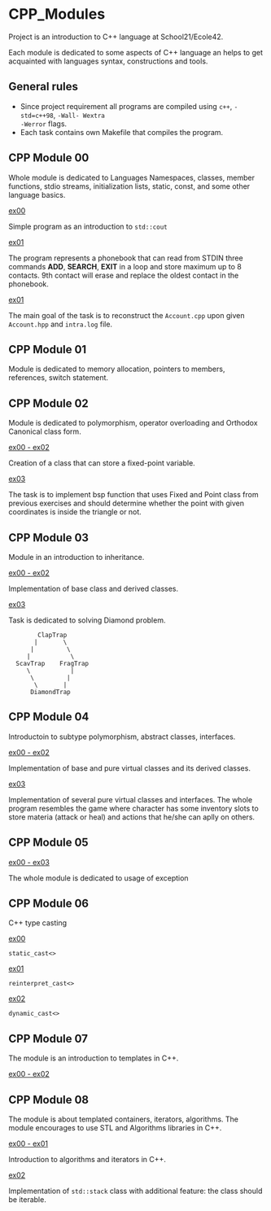 # CPP_Modules
Project is an introduction to C++ language at School21/Ecole42.

Each module is dedicated to some aspects of C++ language an helps to get acquainted with languages syntax, constructions and tools.

## General rules
- Since project requirement all programs are compiled using <code>c++</code>, <code>-std=c++98</code>, <code>-Wall- Wextra -Werror</code> flags.
- Each task contains own Makefile that compiles the program.

## CPP Module 00

Whole module is dedicated to Languages Namespaces, classes, member functions, stdio streams, initialization lists, static, const, and some other language basics.

[ex00](https://github.com/D-Dashka/CPP-Modules/tree/main/CPP_00/ex00)

Simple program as an introduction to <code>std::cout</code>

[ex01](https://github.com/D-Dashka/CPP-Modules/tree/main/CPP_00/ex01)

The program represents a phonebook that can read from STDIN three commands **ADD**, **SEARCH**, **EXIT** in a loop and store maximum up to 8 contacts.
9th contact will erase and replace the oldest contact in the phonebook.

[ex01](https://github.com/D-Dashka/CPP-Modules/tree/main/CPP_00/ex02)

The main goal of the task is to reconstruct the <code>Account.cpp</code> upon given <code>Account.hpp</code> and <code>intra.log</code> file.

## CPP Module 01

Module is dedicated to memory allocation, pointers to members, references, switch statement.

## CPP Module 02

Module is dedicated to polymorphism, operator overloading and Orthodox Canonical class form.

[ex00 - ex02](https://github.com/D-Dashka/CPP-Modules/tree/main/CPP_02)

Creation of a class that can store a fixed-point variable.

[ex03](https://github.com/D-Dashka/CPP-Modules/tree/main/CPP_02/ex03)

The task is to implement bsp function that uses Fixed and Point class from previous exercises and should determine whether the point with given coordinates is inside the triangle or not.

## CPP Module 03

Module in an introduction to inheritance.

[ex00 - ex02](https://github.com/D-Dashka/CPP-Modules/tree/main/CPP_03)

Implementation of base class and derived classes.

[ex03](https://github.com/D-Dashka/CPP-Modules/tree/main/CPP_03/ex03)

Task is dedicated to solving Diamond problem.

```
	    ClapTrap
	   |       \
	  |         \
	 |           \
  ScavTrap    FragTrap
     \           |
	  \         |
	   \       |
	  DiamondTrap
```

## CPP Module 04

Introductoin to subtype polymorphism, abstract classes, interfaces.

[ex00 - ex02](https://github.com/D-Dashka/CPP-Modules/tree/main/CPP_04)

Implementation of base and pure virtual classes and its derived classes.

[ex03](https://github.com/D-Dashka/CPP-Modules/tree/main/CPP_04/ex03)

Implementation of several pure virtual classes and interfaces.
The whole program resembles the game where character has some inventory slots to store materia (attack or heal) and actions that he/she can aplly on others.

## CPP Module 05

[ex00 - ex03](https://github.com/D-Dashka/CPP-Modules/tree/main/CPP_05)

The whole module is dedicated to usage of exception

## CPP Module 06

C++ type casting

[ex00](https://github.com/D-Dashka/CPP-Modules/tree/main/CPP_06/ex00)

<code>static_cast<></code>

[ex01](https://github.com/D-Dashka/CPP-Modules/tree/main/CPP_06/ex01)

<code>reinterpret_cast<></code>

[ex02](https://github.com/D-Dashka/CPP-Modules/tree/main/CPP_06/ex02)

<code>dynamic_cast<></code>

## CPP Module 07

The module is an introduction to templates in C++.

[ex00 - ex02](https://github.com/D-Dashka/CPP-Modules/tree/main/CPP_07)

## CPP Module 08

The module is about templated containers, iterators, algorithms.
The module encourages to use STL and Algorithms libraries in C++.

[ex00 - ex01](https://github.com/D-Dashka/CPP-Modules/tree/main/CPP_08)

Introduction to algorithms and iterators in C++.

[ex02](https://github.com/D-Dashka/CPP-Modules/tree/main/CPP_08)

Implementation of <code>std::stack</code> class with additional feature: the class should be iterable.